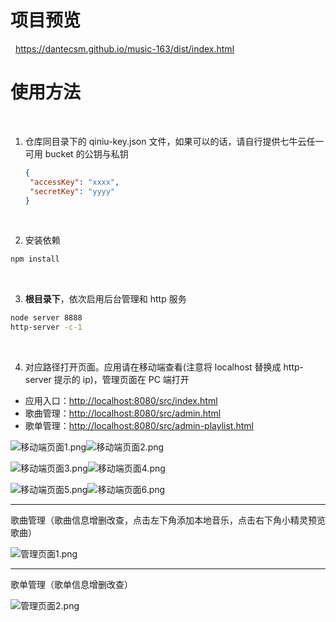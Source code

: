 # 项目预览
&nbsp;
https://dantecsm.github.io/music-163/dist/index.html

# 使用方法
&nbsp;

1. 仓库同目录下的 qiniu-key.json 文件，如果可以的话，请自行提供七牛云任一可用 bucket 的公钥与私钥

   ```JSON
   {
   	"accessKey": "xxxx",
   	"secretKey": "yyyy"
   }
   ```
&nbsp;

2. 安装依赖

```bash
npm install
```
&nbsp;

3. **根目录下**，依次启用后台管理和 http 服务

```bash
node server 8888
http-server -c-1
```
&nbsp;

4. 对应路径打开页面。应用请在移动端查看(注意将 localhost 替换成 http-server 提示的 ip)，管理页面在 PC 端打开
&nbsp;
- 应用入口：[http://localhost:8080/src/index.html](http://localhost:8080/src/index.html)
- 歌曲管理：[http://localhost:8080/src/admin.html](http://localhost:8080/src/admin.html)
- 歌单管理：[http://localhost:8080/src/admin-playlist.html](http://localhost:8080/src/admin-playlist.html)

![移动端页面1.png](https://i.loli.net/2019/03/26/5c9a20f92952c.png)![移动端页面2.png](https://i.loli.net/2019/03/26/5c9a20f827563.png)

![移动端页面3.png](https://i.loli.net/2019/03/26/5c9a20f7ea2b5.png)![移动端页面4.png](https://i.loli.net/2019/03/26/5c9a20f7c21bb.png)

![移动端页面5.png](https://i.loli.net/2019/03/26/5c9a20f85bc0f.png)![移动端页面6.png](https://i.loli.net/2019/03/26/5c9a20f9498f8.png)

---
歌曲管理（歌曲信息增删改查，点击左下角添加本地音乐，点击右下角小精灵预览歌曲）

![管理页面1.png](https://i.loli.net/2019/03/26/5c9a20f80e8fe.png)

---
歌单管理（歌单信息增删改查）

![管理页面2.png](https://i.loli.net/2019/03/26/5c9a20f7eef15.png)   